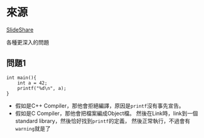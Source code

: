 # 來源

[SlideShare](http://www.slideshare.net/olvemaudal/deep-c/)

各種更深入的問題

## 問題1

```
int main(){
    int a = 42;
    printf("%d\n", a);
}
```

* 假如是C++ Compiler，那他會拒絕編譯，原因是`printf`沒有事先宣告。
* 假如是C Compiler，那他會把檔案編成Object檔。
然後在Link時，link到一個standard library，然後恰好找到`printf`的定義，
然後正常執行，不過會有`warning`就是了
    
